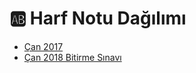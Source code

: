 # 🆎 Harf Notu Dağılımı

<!--Index-->

- [Çan 2017](%C3%87an%202017.png)
- [Çan 2018 Bitirme Sınavı](%C3%87an%202018%20Bitirme%20S%C4%B1nav%C4%B1.png)

<!--Index-->
